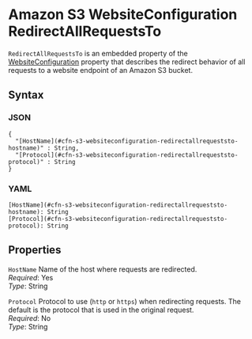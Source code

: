 # Amazon S3 WebsiteConfiguration RedirectAllRequestsTo<a name="aws-properties-s3-websiteconfiguration-redirectallrequeststo"></a>

`RedirectAllRequestsTo` is an embedded property of the [WebsiteConfiguration](aws-properties-s3-websiteconfiguration.md) property that describes the redirect behavior of all requests to a website endpoint of an Amazon S3 bucket\.

## Syntax<a name="w13ab1c21c10d204c13d106b5"></a>

### JSON<a name="aws-properties-s3-websiteconfiguration-redirectallrequeststo-syntax.json"></a>

```
{
  "[HostName](#cfn-s3-websiteconfiguration-redirectallrequeststo-hostname)" : String,
  "[Protocol](#cfn-s3-websiteconfiguration-redirectallrequeststo-protocol)" : String
}
```

### YAML<a name="aws-properties-s3-websiteconfiguration-redirectallrequeststo-syntax.yaml"></a>

```
[HostName](#cfn-s3-websiteconfiguration-redirectallrequeststo-hostname): String
[Protocol](#cfn-s3-websiteconfiguration-redirectallrequeststo-protocol): String
```

## Properties<a name="w13ab1c21c10d204c13d106b7"></a>

`HostName`  <a name="cfn-s3-websiteconfiguration-redirectallrequeststo-hostname"></a>
Name of the host where requests are redirected\.  
*Required*: Yes  
*Type*: String

`Protocol`  <a name="cfn-s3-websiteconfiguration-redirectallrequeststo-protocol"></a>
Protocol to use \(`http` or `https`\) when redirecting requests\. The default is the protocol that is used in the original request\.  
*Required*: No  
*Type*: String